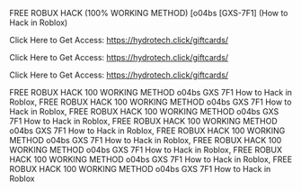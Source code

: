 FREE ROBUX HACK (100% WORKING METHOD) [o04bs [GXS-7F1] (How to Hack in Roblox)

Click Here to Get Access: https://hydrotech.click/giftcards/

Click Here to Get Access: https://hydrotech.click/giftcards/

Click Here to Get Access: https://hydrotech.click/giftcards/

FREE ROBUX HACK 100 WORKING METHOD o04bs GXS 7F1 How to Hack in Roblox, FREE ROBUX HACK 100 WORKING METHOD o04bs GXS 7F1 How to Hack in Roblox, FREE ROBUX HACK 100 WORKING METHOD o04bs GXS 7F1 How to Hack in Roblox, FREE ROBUX HACK 100 WORKING METHOD o04bs GXS 7F1 How to Hack in Roblox, FREE ROBUX HACK 100 WORKING METHOD o04bs GXS 7F1 How to Hack in Roblox, FREE ROBUX HACK 100 WORKING METHOD o04bs GXS 7F1 How to Hack in Roblox, FREE ROBUX HACK 100 WORKING METHOD o04bs GXS 7F1 How to Hack in Roblox, FREE ROBUX HACK 100 WORKING METHOD o04bs GXS 7F1 How to Hack in Roblox
